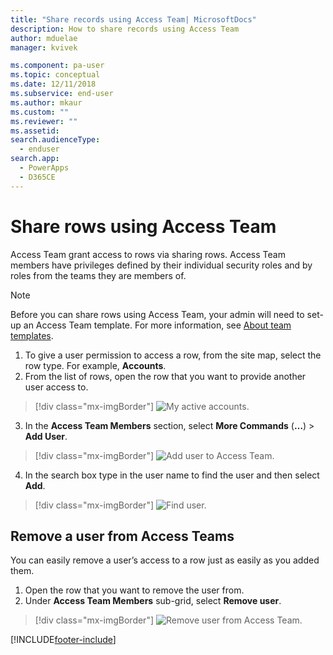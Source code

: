 ```yaml
---
title: "Share records using Access Team| MicrosoftDocs"
description: How to share records using Access Team
author: mduelae
manager: kvivek

ms.component: pa-user
ms.topic: conceptual
ms.date: 12/11/2018
ms.subservice: end-user
ms.author: mkaur
ms.custom: ""
ms.reviewer: ""
ms.assetid: 
search.audienceType: 
  - enduser
search.app: 
  - PowerApps
  - D365CE
---
```

# Share rows using Access Team

Access Team grant access to rows via sharing rows. Access Team members have privileges defined by their individual security roles and by roles from the teams they are members of. 

> [!NOTE]
> Before you can share rows using Access Team, your admin will need to set-up an Access Team template. For more information, see [About team templates](/previous-versions/dynamicscrm-2016/admins-customizers-dynamics-365/mt812239(v%3dcrm.8)). 

1. To give a user permission to access a row, from the site map, select the row type. For example, **Accounts**.
2. From the list of rows, open the row that you want to provide another user access to.

  > [!div class="mx-imgBorder"]
  > ![My active accounts.](media/AccessTeam1.png "My active accounts")

3. In the **Access Team Members** section, select **More Commands** (**…**) > **Add User**.

  > [!div class="mx-imgBorder"]
  > ![Add user to Access Team.](media/AccessTeam2.png "Add user to Access Team")

 4. In the search box type in the user name to find the user and then select **Add**.
  
  > [!div class="mx-imgBorder"]
  > ![Find user.](media/AccessTeam3.png "Find user")  
  
 
## Remove a user from Access Teams

 You can easily remove a user’s access to a row just as easily as you added them.
 
1.	Open the row that you want to remove the user from.
2.	Under **Access Team Members** sub-grid, select **Remove user**.

  > [!div class="mx-imgBorder"]
  > ![Remove user from Access Team.](media/AccessTeam4.png "Remove user from Access Team")  
  
  


[!INCLUDE[footer-include](../includes/footer-banner.md)]
